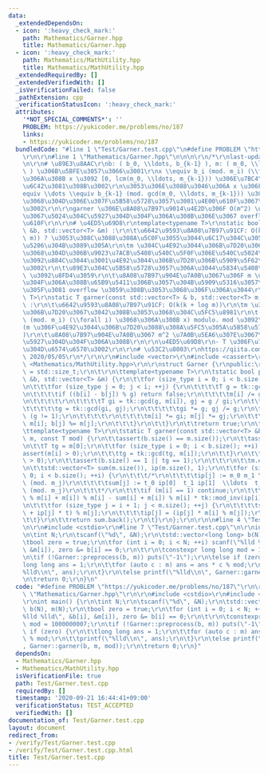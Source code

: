 ```yaml
---
data:
  _extendedDependsOn:
  - icon: ':heavy_check_mark:'
    path: Mathematics/Garner.hpp
    title: Mathematics/Garner.hpp
  - icon: ':heavy_check_mark:'
    path: Mathematics/MathUtility.hpp
    title: Mathematics/MathUtility.hpp
  _extendedRequiredBy: []
  _extendedVerifiedWith: []
  _isVerificationFailed: false
  _pathExtension: cpp
  _verificationStatusIcon: ':heavy_check_mark:'
  attributes:
    '*NOT_SPECIAL_COMMENTS*': ''
    PROBLEM: https://yukicoder.me/problems/no/187
    links:
    - https://yukicoder.me/problems/no/187
  bundledCode: "#line 1 \"Test/Garner.test.cpp\"\n#define PROBLEM \"https://yukicoder.me/problems/no/187\"\
    \r\n\r\n#line 1 \"Mathematics/Garner.hpp\"\n\n\n\r\n/*\r\nlast-updated: 2020/09/21\r\
    \n\r\n# \u89E3\u8AAC\r\nb: ( b_0, \\ldots, b_{k-1} ), m: ( m_0, \\ldots, m_{k-1}\
    \ ) \u306B\u5BFE\u3057\u3066\u3001\r\nx \\equiv b_i (mod. m_i) (\\forall i) \u3068\
    \u306A\u308B x \u3092 [0, lcm(m_0, \\ldots, m_{k-1})) \u306E\u7BC4\u56F2\u3067\
    \u6C42\u3081\u308B\u3002\r\n\u3053\u306E\u3088\u3046\u306A x \u306F\u3001b_0 \\\
    equiv \\dots \\equiv b_{k-1} (mod. gcd(m_0, \\ldots, m_{k-1})) \u3067\u3042\u308B\
    \u3068\u304D\u306E\u307F\u5B58\u5728\u3057\u3001\u4E00\u610F\u3067\u3042\u308B\
    \u3002\r\n\r\ngarner \u306E\u8A08\u7B97\u9014\u4E2D\u306F O(m^2) \u7A0B\u5EA6\u307E\
    \u3067\u5024\u304C\u5927\u304D\u304F\u306A\u308B\u306E\u3067 overflow \u306B\u6CE8\
    \u610F\r\n\r\n# \u4ED5\u69D8\r\ntemplate<typename T>\r\nstatic bool preprocess(std::vector<T>\
    \ &b, std::vector<T> &m) :\r\n\t\u6642\u9593\u8A08\u7B97\u91CF: O(k^2 log m (loglog\
    \ m)) ? \u3053\u308C\u3088\u308A\u5C0F\u3055\u3044\u6C17\u304C\u3059\u308B\u304C\
    \u5206\u304B\u3089\u305A\r\n\tm \u304C\u4E92\u3044\u306B\u7D20\u3067\u306A\u3044\
    \u3068\u304D\u306B\u9023\u7ACB\u5408\u540C\u5F0F\u306E\u540C\u5024\u5909\u5F62\
    \u3092\u884C\u3044\u3001\u4E92\u3044\u306B\u7D20\u306B\u5909\u5F62\u3059\u308B\
    \u3002\r\n\t\u89E3\u304C\u5B58\u5728\u3057\u306A\u3044\u5834\u5408\u306F false\
    \ \u3092\u8FD4\u3059\r\n\t\u8A08\u7B97\u904E\u7A0B\u3067\u306F m \u306F\u5C0F\u3055\
    \u304F\u306A\u308B\u65B9\u5411\u306B\u3057\u304B\u5909\u5316\u3057\u306A\u3044\
    \u305F\u3081 overflow \u3059\u308B\u3053\u3068\u306F\u306A\u3044\r\n\r\ntemplate<typename\
    \ T>\r\nstatic T garner(const std::vector<T> & b, std::vector<T> m, const T &mod)\
    \ :\r\n\t\u6642\u9593\u8A08\u7B97\u91CF: O(k(k + log m))\r\n\tm \u306F\u4E92\u3044\
    \u306B\u7D20\u3067\u3042\u308B\u3053\u3068\u304C\u5FC5\u8981\r\n\t(x \\equiv b_i\
    \ (mod. m_i) (\\forall i) \u3068\u306A\u308B x) modulo. mod \u3092\u8FD4\u3059\
    (m \u306F\u4E92\u3044\u306B\u7D20\u3088\u308A\u5FC5\u305A\u5B58\u5728\u3059\u308B\
    )\r\n\t\u8A08\u7B97\u904E\u7A0B\u3067 m^2 \u7A0B\u5EA6\u307E\u3067\u5024\u304C\
    \u5927\u304D\u304F\u306A\u308B\r\n\r\n\u4ED5\u69D8\r\n- T \u306F\u7B26\u53F7\u4ED8\
    \u304D\u6574\u6570\u3002\r\n\r\n# \u53C2\u8003\r\nhttps://qiita.com/drken/items/ae02240cd1f8edfc86fd,\
    \ 2020/05/05\r\n*/\r\n\r\n#include <vector>\r\n#include <cassert>\r\n\r\n#include\
    \ <Mathematics/MathUtility.hpp>\r\n\r\nstruct Garner {\r\npublic:\r\n\tusing size_type\
    \ = std::size_t;\r\n\t\r\n\ttemplate<typename T>\r\n\tstatic bool preprocess(std::vector<T>\
    \ &b, std::vector<T> &m) {\r\n\t\tfor (size_type i = 0; i < b.size(); ++i) {\r\
    \n\t\t\tfor (size_type j = 0; j < i; ++j) {\r\n\t\t\t\tT g = tk::gcd(m[i], m[j]);\r\
    \n\t\t\t\tif ((b[i] - b[j]) % g) return false;\r\n\t\t\t\tm[i] /= g; m[j] /= g;\r\
    \n\t\t\t\t\r\n\t\t\t\tT gi = tk::gcd(g, m[i]), gj = g / gi;\r\n\t\t\t\tdo {\r\n\
    \t\t\t\t\tg = tk::gcd(gi, gj);\r\n\t\t\t\t\tgi *= g; gj /= g;\r\n\t\t\t\t} while\
    \ (g != 1);\r\n\t\t\t\t\r\n\t\t\t\tm[i] *= gi; m[j] *= gj;\r\n\t\t\t\tb[i] %=\
    \ m[i]; b[j] %= m[j];\r\n\t\t\t}\r\n\t\t}\r\n\t\treturn true;\r\n\t}\r\n\t\r\n\
    \ttemplate<typename T>\r\n\tstatic T garner(const std::vector<T> &b, std::vector<T>\
    \ m, const T mod) {\r\n\t\tassert(b.size() == m.size());\r\n\t\tassert(!b.empty());\r\
    \n\t\tT tg = m[0];\r\n\t\tfor (size_type i = 0; i < b.size(); ++i) {\r\n\t\t\t\
    assert(m[i] > 0);\r\n\t\t\ttg = tk::gcd(tg, m[i]);\r\n\t\t}\r\n\t\tassert(mod\
    \ > 0);\r\n\t\tassert(b.size() == 1 || tg == 1);\r\n\t\t\r\n\t\tm.emplace_back(mod);\r\
    \n\t\tstd::vector<T> sum(m.size()), ip(m.size(), 1);\r\n\t\tfor (size_type i =\
    \ 0; i < b.size(); ++i) {\r\n\t\t\t/*\r\n\t\t\t\tip[j] := m_0 m_1 \\ldots m_{i-1}\
    \ (mod. m_j)\r\n\t\t\t\tsum[j] := t_0 ip[0]  t_1 ip[1]  \\ldots  t_{i-1} ip[i-1]\
    \ (mod. m_j)\r\n\t\t\t*/\r\n\t\t\tif (m[i] == 1) continue;\r\n\t\t\tT t = ((b[i]\
    \ % m[i] + m[i]) % m[i] - sum[i] + m[i]) % m[i] * tk::mod_inv(ip[i], m[i]) % m[i];\r\
    \n\t\t\tfor (size_type j = i + 1; j < m.size(); ++j) {\r\n\t\t\t\tsum[j] = (sum[j]\
    \ + ip[j] * t) % m[j];\r\n\t\t\t\tip[j] = (ip[j] * m[i] % m[j]);\r\n\t\t\t}\r\n\
    \t\t}\r\n\t\treturn sum.back();\r\n\t}\r\n};\r\n\r\n\n#line 4 \"Test/Garner.test.cpp\"\
    \n\r\n#include <cstdio>\r\n#line 7 \"Test/Garner.test.cpp\"\n\r\nint main() {\r\
    \n\tint N;\r\n\tscanf(\"%d\", &N);\r\n\tstd::vector<long long> b(N), m(N);\r\n\
    \tbool zero = true;\r\n\tfor (int i = 0; i < N; ++i) scanf(\"%lld %lld\", &b[i],\
    \ &m[i]), zero &= b[i] == 0;\r\n\t\r\n\tconstexpr long long mod = 1000000007;\r\
    \n\tif (!Garner::preprocess(b, m)) puts(\"-1\");\r\n\telse if (zero) {\r\n\t\t\
    long long ans = 1;\r\n\t\tfor (auto c : m) ans = ans * c % mod;\r\n\t\tprintf(\"\
    %lld\\n\", ans);\r\n\t}\r\n\telse printf(\"%lld\\n\", Garner::garner(b, m, mod));\r\
    \n\treturn 0;\r\n}\n"
  code: "#define PROBLEM \"https://yukicoder.me/problems/no/187\"\r\n\r\n#include\
    \ \"Mathematics/Garner.hpp\"\r\n\r\n#include <cstdio>\r\n#include <vector>\r\n\
    \r\nint main() {\r\n\tint N;\r\n\tscanf(\"%d\", &N);\r\n\tstd::vector<long long>\
    \ b(N), m(N);\r\n\tbool zero = true;\r\n\tfor (int i = 0; i < N; ++i) scanf(\"\
    %lld %lld\", &b[i], &m[i]), zero &= b[i] == 0;\r\n\t\r\n\tconstexpr long long\
    \ mod = 1000000007;\r\n\tif (!Garner::preprocess(b, m)) puts(\"-1\");\r\n\telse\
    \ if (zero) {\r\n\t\tlong long ans = 1;\r\n\t\tfor (auto c : m) ans = ans * c\
    \ % mod;\r\n\t\tprintf(\"%lld\\n\", ans);\r\n\t}\r\n\telse printf(\"%lld\\n\"\
    , Garner::garner(b, m, mod));\r\n\treturn 0;\r\n}"
  dependsOn:
  - Mathematics/Garner.hpp
  - Mathematics/MathUtility.hpp
  isVerificationFile: true
  path: Test/Garner.test.cpp
  requiredBy: []
  timestamp: '2020-09-21 16:44:41+09:00'
  verificationStatus: TEST_ACCEPTED
  verifiedWith: []
documentation_of: Test/Garner.test.cpp
layout: document
redirect_from:
- /verify/Test/Garner.test.cpp
- /verify/Test/Garner.test.cpp.html
title: Test/Garner.test.cpp
---
```

